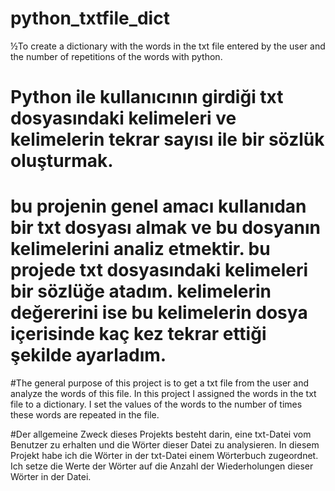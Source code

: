 # python_txtfile_dict
½To create a dictionary with the words in the txt file entered by the user and the number of repetitions of the words with python.

# Python ile kullanıcının girdiği txt dosyasındaki kelimeleri ve kelimelerin tekrar sayısı ile bir sözlük oluşturmak.
# bu projenin genel amacı kullanıdan bir txt dosyası almak ve bu dosyanın kelimelerini analiz etmektir. bu projede txt dosyasındaki kelimeleri bir sözlüğe atadım. kelimelerin değererini ise bu kelimelerin dosya içerisinde kaç kez tekrar ettiği şekilde ayarladım.

#The general purpose of this project is to get a txt file from the user and analyze the words of this file. In this project I assigned the words in the txt file to a dictionary. I set the values of the words to the number of times these words are repeated in the file.

#Der allgemeine Zweck dieses Projekts besteht darin, eine txt-Datei vom Benutzer zu erhalten und die Wörter dieser Datei zu analysieren. In diesem Projekt habe ich die Wörter in der txt-Datei einem Wörterbuch zugeordnet. Ich setze die Werte der Wörter auf die Anzahl der Wiederholungen dieser Wörter in der Datei.
